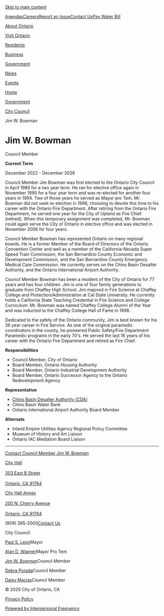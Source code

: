 [Skip to main content](https://www.ontarioca.gov/government/city-council/jim-w-bowman)

[Agendas](https://www.ontarioca.gov/government/agendas)[Careers](https://www.ontarioca.gov/government/human-resources-risk-management/careers)[Report an Issue](https://report.ontarioca.gov)[Contact Us](https://www.ontarioca.gov/contact-city-ontario)[Pay Water Bill](https://customer.ontarioca.gov)

[About Ontario](https://www.ontarioca.gov/about-ontario)

[Visit Ontario](https://www.ontarioca.gov/visit-ontario)

[Residents](https://www.ontarioca.gov/residents)

[Business](https://www.ontarioca.gov/business)

[Government](https://www.ontarioca.gov/government)

[News](https://www.ontarioca.gov/news)

[Events](https://www.ontarioca.gov/events)

[Home](https://www.ontarioca.gov)

[Government](https://www.ontarioca.gov/government)

[City Council](https://www.ontarioca.gov/government/city-council)

Jim W. Bowman

# Jim W. Bowman

Council Member

**Current Term**

December 2022 - December 2026

Council Member Jim Bowman was first elected to the Ontario City Council in April 1986 for a two year term. He ran for elective office again in November 1990 for a four year term and was re-elected for another four years in 1994. Two of those years he served as Mayor pro Tem. Mr. Bowman did not seek re-election in 1998, choosing to devote this time to his career with the Ontario Fire Department. After retiring from the Ontario Fire Department, he served one year for the City of Upland as Fire Chief (retired). When this temporary assignment was completed, Mr. Bowman could again serve the City of Ontario in elective office and was elected in November 2006 for four years.

Council Member Bowman has represented Ontario on many regional boards. He is a former Member of the Board of Directors of the Ontario Convention Center and well as a member of the California-Nevada Super Speed Train Commission, the San Bernardino County Economic and Development Commission, and the San Bernardino County Emergency Medical Care Commission. He currently serves on the Chino Basin Desalter Authority, and the Ontario International Airport Authority.

Council Member Bowman has been a resident of the City of Ontario for 77 years and has four children. Jim is one of four family generations to graduate from Chaffey High School. Jim majored in Fire Science at Chaffey College and Protection/Administration at Cal State University. He currently holds a California State Teaching Credential in Fire Science and College Curriculum. Mr. Bowman was named Chaffey College Alumni of the Year and was inducted to the Chaffey College Hall of Fame in 1998.

Dedicated to the safety of the Ontario community, Jim is best known for his 36 year career in Fire Service. As one of the original paramedic coordinators in the county, he pioneered Public Safety/Fire Department Paramedic programs in the early 70's. He served the last 16 years of his career with the Ontario Fire Department and retired as Fire Chief.

**Responsibilities**

- Council Member, City of Ontario
- Board Member, Ontario Housing Authority
- Board Member, Ontario Industrial Development Authority
- Board Member, Ontario Successor Agency to the Ontario Redevelopment Agency

**Representative**

- [Chino Basin Desalter Authority (CDA)](https://www.chinodesalter.org)
- Chino Basin Water Bank
- Ontario International Airport Authority Board Member

**Alternate**

- Inland Empire Utilities Agency Regional Policy Committee
- Museum of History and Art Liaison
- Ontario IAC Mediation Board Liaison

* * *

[Contact Council Member Jim W. Bowman](https://form.jotform.com/243536870579066)

[City Hall  
\
303 East B Street  
\
Ontario, CA 91764](https://www.google.com/maps/search/?api=1&query=303%20East%20B%20Street%09%20CA%2091764)

[City Hall Annex  
\
200 N. Cherry Avenue  
\
Ontario, CA 91764](https://www.google.com/maps/search/?api=1&query=200%20N.%20Cherry%20Avenue%09%20CA%2091764)

(909) 395-2000[Contact Us](https://www.ontarioca.gov/contact-city-ontario)

City Council:

[Paul S. Leon](https://www.ontarioca.gov/government/city-council/paul-s-leon)Mayor

[Alan D. Wapner](https://www.ontarioca.gov/government/city-council/alan-d-wapner)Mayor Pro Tem

[Jim W. Bowman](https://www.ontarioca.gov/government/city-council/jim-w-bowman)Council Member

[Debra Porada](https://www.ontarioca.gov/government/city-council/debra-porada)Council Member

[Daisy Macias](https://www.ontarioca.gov/government/city-council/daisy-macias)Council Member

© 2025 City of Ontario, CA

[Privacy Policy](https://www.ontarioca.gov/privacy-policy-0)

[Powered by Interpersonal Frequency](https://www.ifsight.com)